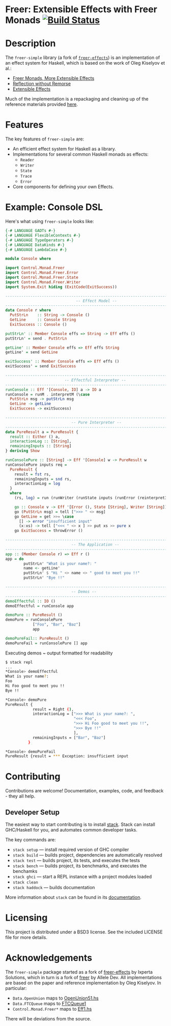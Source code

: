 # Freer: Extensible Effects with Freer Monads [![Build Status](https://travis-ci.org/lexi-lambda/freer-simple.svg?branch=master)](https://travis-ci.org/lexi-lambda/freer-simple)

# Description

The `freer-simple` library (a fork of [`freer-effects`](http://hackage.haskell.org/package/freer-effects)) is an implementation of an effect system for Haskell, which is based on the work of Oleg Kiselyov et al.:

  - [Freer Monads, More Extensible Effects](http://okmij.org/ftp/Haskell/extensible/more.pdf)
  - [Reflection without Remorse](http://okmij.org/ftp/Haskell/zseq.pdf)
  - [Extensible Effects](http://okmij.org/ftp/Haskell/extensible/exteff.pdf)

Much of the implementation is a repackaging and cleaning up of the reference materials provided [here](http://okmij.org/ftp/Haskell/extensible/).

# Features

The key features of `freer-simple` are:

  - An efficient effect system for Haskell as a library.
  - Implementations for several common Haskell monads as effects:
    - `Reader`
    - `Writer`
    - `State`
    - `Trace`
    - `Error`
  - Core components for defining your own Effects.

# Example: Console DSL

Here's what using `freer-simple` looks like:

```haskell
{-# LANGUAGE GADTs #-}
{-# LANGUAGE FlexibleContexts #-}
{-# LANGUAGE TypeOperators #-}
{-# LANGUAGE DataKinds #-}
{-# LANGUAGE LambdaCase #-}

module Console where

import Control.Monad.Freer
import Control.Monad.Freer.Error
import Control.Monad.Freer.State
import Control.Monad.Freer.Writer
import System.Exit hiding (ExitCode(ExitSuccess))

--------------------------------------------------------------------------------
                               -- Effect Model --
--------------------------------------------------------------------------------
data Console r where
  PutStrLn    :: String -> Console ()
  GetLine     :: Console String
  ExitSuccess :: Console ()

putStrLn' :: Member Console effs => String -> Eff effs ()
putStrLn' = send . PutStrLn

getLine' :: Member Console effs => Eff effs String
getLine' = send GetLine

exitSuccess' :: Member Console effs => Eff effs ()
exitSuccess' = send ExitSuccess

--------------------------------------------------------------------------------
                          -- Effectful Interpreter --
--------------------------------------------------------------------------------
runConsole :: Eff '[Console, IO] a -> IO a
runConsole = runM . interpretM (\case
  PutStrLn msg -> putStrLn msg
  GetLine -> getLine
  ExitSuccess -> exitSuccess)

--------------------------------------------------------------------------------
                             -- Pure Interpreter --
--------------------------------------------------------------------------------
data PureResult a = PureResult {
  result :: Either () a,
  interactionLog :: [String],
  remainingInputs :: [String]
} deriving Show

runConsolePure :: [String] -> Eff '[Console] w -> PureResult w
runConsolePure inputs req =
  PureResult {
    result = fst rs,
    remainingInputs = snd rs,
    interactionLog = log
  }
  where
    (rs, log) = run (runWriter (runState inputs (runError (reinterpret3 go req))))

    go :: Console v -> Eff '[Error (), State [String], Writer [String]] v
    go (PutStrLn msg) = tell [">>> " <> msg]
    go GetLine = get >>= \case
      [] -> error "insufficient input"
      (x:xs) -> tell ["<<< " <> x ] >> put xs >> pure x
    go ExitSuccess = throwError ()

--------------------------------------------------------------------------------
                             -- The Application --
--------------------------------------------------------------------------------
app :: (Member Console r) => Eff r ()
app = do
        putStrLn' "What is your name?: "
        name <- getLine'
        putStrLn' $ "Hi " <> name <> " good to meet you !!"
        putStrLn' "Bye !!"

--------------------------------------------------------------------------------
                             -- Demos --
--------------------------------------------------------------------------------
demoEffectful :: IO ()
demoEffectful = runConsole app

demoPure :: PureResult ()
demoPure = runConsolePure
            ["Foo", "Bar", "Baz"]
            app

demoPureFail:: PureResult ()
demoPureFail = runConsolePure [] app
```
Executing demos ~ output formatted for readability
```Bash
$ stack repl
...
*Console> demoEffectful
What is your name?:
Foo
Hi Foo good to meet you !!
Bye !!

*Console> demoPure
PureResult {
            result = Right (),
            interactionLog = [">>> What is your name?: ",
                              "<<< Foo",
                              ">>> Hi Foo good to meet you !!",
                              ">>> Bye !!"
                              ],
            remainingInputs = ["Bar", "Baz"]
          }

*Console> demoPureFail
PureResult {result = *** Exception: insufficient input
```

# Contributing

Contributions are welcome! Documentation, examples, code, and feedback - they all help.


## Developer Setup

The easiest way to start contributing is to install [stack](https://haskellstack.org/). Stack can install GHC/Haskell for you, and automates common developer tasks.

The key commands are:

  - `stack setup` — install required version of GHC compiler
  - `stack build` — builds project, dependencies are automatically resolved
  - `stack test` — builds project, its tests, and executes the tests
  - `stack bench` — builds project, its benchmarks, and executes the benchamks
  - `stack ghci` — start a REPL instance with a project modules loaded
  - `stack clean`
  - `stack haddock` — builds documentation

More information about `stack` can be found in its [documentation](https://haskellstack.org/).

# Licensing

This project is distributed under a BSD3 license. See the included LICENSE file for more details.

# Acknowledgements

The `freer-simple` package started as a fork of [freer-effects](http://hackage.haskell.org/package/freer-effects) by Ixperta Solutions, which in turn is a fork of [freer](http://hackage.haskell.org/package/freer) by Allele Dev. All implementations are based on the paper and reference implementation by Oleg Kiselyov. In particular:

  - `Data.OpenUnion` maps to [OpenUnion51.hs](http://okmij.org/ftp/Haskell/extensible/OpenUnion51.hs)
  - `Data.FTCQueue` maps to [FTCQueue1](http://okmij.org/ftp/Haskell/extensible/FTCQueue1.hs)
  - `Control.Monad.Freer*` maps to [Eff1.hs](http://okmij.org/ftp/Haskell/extensible/Eff1.hs)

There will be deviations from the source.
